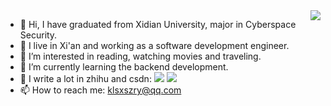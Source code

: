 <img align="right" src="https://github-readme-stats.vercel.app/api?username=Zbeyond&show_icons=true&icon_color=CE1D2D&text_color=718096&bg_color=ffffff&hide_title=true" />


- 👋 Hi, I have graduated from Xidian University, major in Cyberspace Security.
- 🔭 I live in Xi'an and working as a software development engineer.
- 👀 I’m interested in reading, watching movies and traveling.
- 🌱 I’m currently learning the backend development.
- 💞️ I write a lot in zhihu and csdn: [![](https://img.shields.io/badge/dynamic/json?color=%231E90FF&label=%E7%9F%A5%E4%B9%8E&query=%24.data.totalSubs&suffix=%E5%85%B3%E6%B3%A8%E8%80%85&url=https%3A%2F%2Fapi.spencerwoo.com%2Fsubstats%2F%3Fsource%3Dzhihu%26queryKey%3Dqian-cheng-mo-bai-70)](https://www.zhihu.com/people/qian-cheng-mo-bai-70)  [![](https://img.shields.io/badge/CSDN-600%2B%E7%B2%89%E4%B8%9D-red)](https://blog.csdn.net/qq_43539670)
- 📫 How to reach me: klsxszry@qq.com 

<!---
ZBeyond/ZBeyond is a ✨ special ✨ repository because its `README.md` (this file) appears on your GitHub profile.
You can click the Preview link to take a look at your changes.
--->
